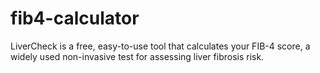 # fib4-calculator
LiverCheck is a free, easy-to-use tool that calculates your FIB-4 score, a widely used non-invasive test for assessing liver fibrosis risk.
